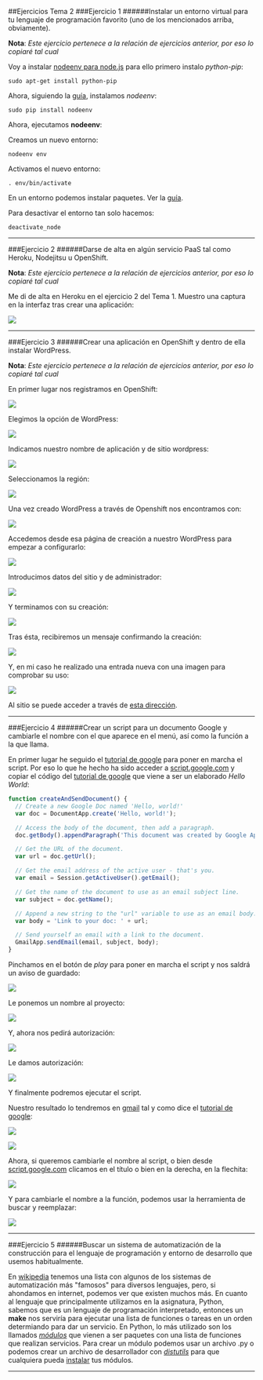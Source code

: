 ##Ejercicios Tema 2
###Ejercicio 1
######Instalar un entorno virtual para tu lenguaje de programación favorito (uno de los mencionados arriba, obviamente).

**Nota**: *Este ejercicio pertenece a la relación de ejercicios anterior, por eso lo copiaré tal cual*

[nodeenv para node.js]:https://pypi.python.org/pypi/nodeenv/
[guía]:https://pypi.python.org/pypi/nodeenv/
[virtualenv]:https://github.com/pypa/virtualenv

Voy a instalar [nodeenv para node.js] para ello primero instalo *python-pip*:
```
sudo apt-get install python-pip
```
Ahora, siguiendo la [guía], instalamos *nodeenv*:
```
sudo pip install nodeenv
```
Ahora, ejecutamos **nodeenv**: 

Creamos un nuevo entorno:
```
nodeenv env
```

Activamos el nuevo entorno: 
```
. env/bin/activate
```

En un entorno podemos instalar paquetes. Ver la [guía].

Para desactivar el entorno tan solo hacemos:
```
deactivate_node
```

***
###Ejercicio 2
######Darse de alta en algún servicio PaaS tal como Heroku, Nodejitsu u OpenShift.

**Nota**: *Este ejercicio pertenece a la relación de ejercicios anterior, por eso lo copiaré tal cual*

Me di de alta en Heroku en el ejercicio 2 del Tema 1. Muestro una captura en la interfaz tras crear una aplicación:

![](./Imagenes/registrado-heroku.png)

***

###Ejercicio 3
######Crear una aplicación en OpenShift y dentro de ella instalar WordPress.

**Nota**: *Este ejercicio pertenece a la relación de ejercicios anterior, por eso lo copiaré tal cual*

[esta dirección]:https://wordpress-xripa.rhcloud.com/

En primer lugar nos registramos en OpenShift:

![](./Imagenes/registrado-openshift.png)

Elegimos la opción de WordPress:

![](./Imagenes/openshift-1.png)

Indicamos nuestro nombre de aplicación y de sitio wordpress:

![](./Imagenes/openshift-2.png)

Seleccionamos la región:

![](./Imagenes/openshift-3.png)

Una vez creado WordPress a través de Openshift nos encontramos con:

![](./Imagenes/openshift-4.png)

Accedemos desde esa página de creación a nuestro WordPress para empezar a configurarlo:

![](./Imagenes/openshift-6.png)

Introducimos datos del sitio y de administrador:

![](./Imagenes/openshift-7.png)

Y terminamos con su creación:

![](./Imagenes/openshift-8.png)

Tras ésta, recibiremos un mensaje confirmando la creación:

![](./Imagenes/registrado-wordpress.png)

Y, en mi caso he realizado una entrada nueva con una imagen para comprobar su uso:

![](./Imagenes/openshift-9.png)

Al sitio se puede acceder a través de [esta dirección].

***
###Ejercicio 4
######Crear un script para un documento Google y cambiarle el nombre con el que aparece en el menú, así como la función a la que llama.

[tutorial de google]:https://developers.google.com/apps-script/overview#your_first_script

En primer lugar he seguido el [tutorial de google] para poner en marcha el script. Por eso lo que he hecho ha sido acceder a [script.google.com](https://script.google.com/) y copiar el código del [tutorial de google] que viene a ser un elaborado *Hello World*:
```javascript
function createAndSendDocument() {
  // Create a new Google Doc named 'Hello, world!'
  var doc = DocumentApp.create('Hello, world!');

  // Access the body of the document, then add a paragraph.
  doc.getBody().appendParagraph('This document was created by Google Apps Script.');

  // Get the URL of the document.
  var url = doc.getUrl();

  // Get the email address of the active user - that's you.
  var email = Session.getActiveUser().getEmail();

  // Get the name of the document to use as an email subject line.
  var subject = doc.getName();

  // Append a new string to the "url" variable to use as an email body.
  var body = 'Link to your doc: ' + url;

  // Send yourself an email with a link to the document.
  GmailApp.sendEmail(email, subject, body);
}
```

Pinchamos en el botón de *play* para poner en marcha el script y nos saldrá un aviso de guardado:

![](./Imagenes/googlescript-guardar.png)

Le ponemos un nombre al proyecto:

![](./Imagenes/googlescript-nombreproyecto.png)

Y, ahora nos pedirá autorización:

![](./Imagenes/googlescript-autorizacion.png)

Le damos autorización:

![](./Imagenes/googlescript-autorizar.png)

Y finalmente podremos ejecutar el script.

Nuestro resultado lo tendremos en [gmail](https://mail.google.com/) tal y como dice el [tutorial de google]:

![](./Imagenes/googlescript-resultado-helloworld.png)

![](./Imagenes/googlescript-resultado-helloworld-doc.png)

Ahora, si queremos cambiarle el nombre al script, o bien desde [script.google.com](https://script.google.com/) clicamos en el título o bien en la derecha, en la flechita:

![](./Imagenes/googlescript-cambiarnombre.png)

Y para cambiarle el nombre a la función, podemos usar la herramienta de buscar y reemplazar:

![](./Imagenes/googlescript-cambiarnombre-funcion.png)

***

###Ejercicio 5
######Buscar un sistema de automatización de la construcción para el lenguaje de programación y entorno de desarrollo que usemos habitualmente.

En [wikipedia](http://en.wikipedia.org/wiki/List_of_build_automation_software) tenemos una lista con algunos de los sistemas de automatización más "famosos" para diversos lenguajes, pero, si ahondamos en internet, podemos ver que existen muchos más. En cuanto al lenguaje que principalmente utilizamos en la asignatura, Python, sabemos que es un lenguaje de programación interpretado, entonces un **make** nos serviría para ejecutar una lista de funciones o tareas en un orden determiando para dar un servicio. En Python, lo más utilizado son los llamados *[módulos](https://docs.python.org/2/tutorial/modules.html)* que vienen a ser paquetes con una lista de funciones que realizan servicios. Para crear un módulo podemos usar un archivo .py o podemos crear un archivo de desarrollador con *[distutils](https://docs.python.org/2/distutils/introduction.html)* para que cualquiera pueda [instalar](https://docs.python.org/2/install/index.html#install-index) tus módulos.

***
